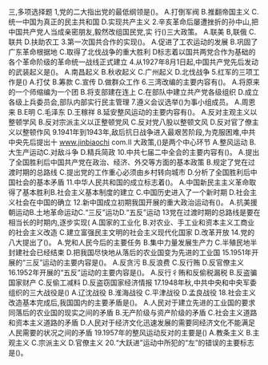 三,多项选择题
1,党的二大指出党的最低纲领是()。
A.打倒军阀
B.推翻帝国主义
C.统一中国为真正的民主共和国
D.实现共产主义
2.辛亥革命后屡遭挫折的孙中山,把中国共产党人当成亲密朋友,毅然改组国民党,实
行()三大政策。
A.联美
B,联俄
C.联共
D.扶助农工
3.第一次国共合作的实现()。
A.促进了工农运动的发展
B.巩固了广东革命根据地
C.取得了北伐战争的重大胜利
D标志着以国共两党合作为基础的各个革命阶级的革命统一战线正式建立
4.从1927年8月1日起,中国共产党先后发动的武装起义是()。
A.南昌起义
B.秋收起义
C.广州起义
D.北伐战争
5.红军的三项工作是()
A.打仗
B.筹款
C.宣传
D.做群众工作
6.三湾改编的主要内容有()。
A.将原来的一个师缩编为一个团
B.将支部建在连上
C.在部队中建立共产党各级组织
D.成立各级上兵委员会,部队内部实行民主管理
7.遵义会议选举()为事小组成员。
A.周恩来
B.E明
C.毛泽东
D.王稼祥
8.延安整风运动的主要内容有()。
A.反对主观主义以整顿学风
B.反对宗派主义以正整顿党风
C.反对党八股以整顿文风
D.反对官了僚主义以整顿作风
9.1941年到1943年,敌后抗日战争进入最艰苦阶段,为克服困难,中共中央先后提出十
www.jinbiaochi com.II
大政策,()是两个中心环节
A.整风运动
B.大生产运动C.对敌斗争
D.精兵简政
10.中共七届二中全会的主要内容有()。
A.提出了全国胜利后中国共产党在政治、经济、外交等方面的基本政策
B.规定了党在过渡时期的总路线
C.提出党的工作重心必须由乡村转向城市
D.分析了全国胜利后中国社会的基本矛盾
11.中华人民共和国的成立标志着()。
A.中国新民主主义革命取得了基本胜利B.社会主义基本制度的建立
C.中国历史进入了一个新时期
D.社会主义社会在中国的确立
12.新中国成立初期我国开展的重大政治运动有()。
A.抗美援朝运动B.土地革命运动C.“三反”运功D.“五反”运动
13党在过渡时期的总路线是要在相当长的时期内,逐步实现(
A.国家的工业化
B.对农业、手工业和资本主义工商业的社会主义改造
C.建立富强民主文明的社会主义现代化国家
D.改革开放
14.党的八大提出了()。
A.党和人民今后的主要任务
B.集中力量发展生产力
C.半殖民地半封建社会已经结束
D.把我国尽快地从落后的农业国变为先进的工业国
15.1951年开展的“三反”运动的主要内容是()。
A.反贪污
B.反浪费
C.反行贿
D.反官僚主义
16.1952年开展的“五反”运动的主要内容是()。
A.反行彳贿和反偷税漏税
B.反盗骗国家财产
C.反偷工减料
D.反盗窃国家经济情报
17.1948年秋,中共中央和中央军委组织的三大战役是()
A.辽沈战役
B.淮海战役
C.平津战役
D.孟良战役
18.社会主义改造基本完成后,我国国内的主要矛盾是()。
A.人民对于建立先进的工业国的要求同落后的农业国的现实之间的矛盾
B.无产阶级与资产阶级的矛盾
C.社会主义道路和资本主义道路的矛盾
D.人民对于经济文化迅速发展的需要同经济文化不能满足人民需要的状况之间的矛盾
19.1957年的整风运动反对的主要是()
A.教条主义
B.主观主义
C.宗派主义
D.官僚主义
20.“大跃进”运动中所犯的“左”的错误的主要标志是()。















